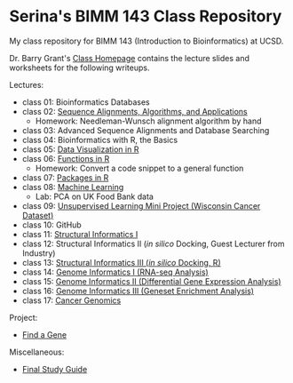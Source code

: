# Serina's BIMM 143 Class Repository
My class repository for BIMM 143 (Introduction to Bioinformatics) at UCSD.

Dr. Barry Grant's [Class Homepage](https://bioboot.github.io/bimm143_F18/) contains the lecture slides and worksheets for the following writeups.

Lectures:
* class 01: Bioinformatics Databases
* class 02: [Sequence Alignments, Algorithms, and Applications](https://github.com/serinahuang/bimm143/tree/master/class02) 
    + Homework: Needleman-Wunsch alignment algorithm by hand
* class 03: Advanced Sequence Alignments and Database Searching
* class 04: Bioinformatics with R, the Basics
* class 05: [Data Visualization in R](https://github.com/serinahuang/bimm143/tree/master/class05)
* class 06: [Functions in R](https://github.com/serinahuang/bimm143/tree/master/class06)
    + Homework: Convert a code snippet to a general function 
* class 07: [Packages in R](https://github.com/serinahuang/bimm143/tree/master/class07)
* class 08: [Machine Learning](https://github.com/serinahuang/bimm143/tree/master/class08)
    + Lab: PCA on UK Food Bank data
* class 09: [Unsupervised Learning Mini Project (Wisconsin Cancer Dataset)](https://github.com/serinahuang/bimm143/tree/master/class09)
* class 10: GitHub
* class 11: [Structural Informatics I](https://github.com/serinahuang/bimm143/tree/master/class11)
* class 12: Structural Informatics II (*in silico* Docking, Guest Lecturer from Industry)
* class 13: [Structural Informatics III (*in silico* Docking, R)](https://github.com/serinahuang/bimm143/tree/master/class13)
* class 14: [Genome Informatics I (RNA-seq Analysis)](https://github.com/serinahuang/bimm143/tree/master/class14)
* class 15: [Genome Informatics II (Differential Gene Expression Analysis)](https://github.com/serinahuang/bimm143/tree/master/class15)
* class 16: [Genome Informatics III (Geneset Enrichment Analysis)](https://github.com/serinahuang/bimm143/tree/master/class16)
* class 17: [Cancer Genomics](https://github.com/serinahuang/bimm143/tree/master/class17)

Project:
* [Find a Gene](https://github.com/serinahuang/bimm143/tree/master/find_a_gene)

Miscellaneous:
* [Final Study Guide](https://docs.google.com/document/d/1-EfgeLl1eSz-810hzTCXNi1n1TND_b9ch647LeZ9EqY/edit?usp=sharing)
